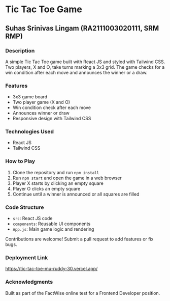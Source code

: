 # Tic Tac Toe Game

## Suhas Srinivas Lingam (RA2111003020111, SRM RMP)

### Description

A simple Tic Tac Toe game built with React JS and styled with Tailwind CSS. Two players, X and O, take turns marking a 3x3 grid. The game checks for a win condition after each move and announces the winner or a draw.

### Features

- 3x3 game board
- Two player game (X and O)
- Win condition check after each move
- Announces winner or draw
- Responsive design with Tailwind CSS

### Technologies Used

- React JS
- Tailwind CSS

### How to Play

1. Clone the repository and run `npm install`
2. Run `npm start` and open the game in a web browser
3. Player X starts by clicking an empty square
4. Player O clicks an empty square
5. Continue until a winner is announced or all squares are filled

### Code Structure

- `src`: React JS code
- `components`: Reusable UI components
- `App.js`: Main game logic and rendering


Contributions are welcome! Submit a pull request to add features or fix bugs.

### Deployment Link 

https://tic-tac-toe-mu-ruddy-30.vercel.app/

### Acknowledgments

Built as part of the FactWise online test for a Frontend Developer position.

